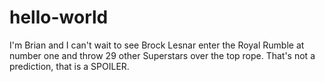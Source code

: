 # hello-world

I'm Brian and I can't wait to see Brock Lesnar enter the Royal Rumble at number one and throw 29 other Superstars over the top rope.
That's not a prediction, that is a SPOILER.
